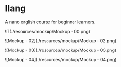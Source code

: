 # Ilang

A nano english course for beginner learners.

![](./resources/mockup/Mockup - 00.png)

![Mockup - 02](./resources/mockup/Mockup - 02.png)

![Mockup - 03](./resources/mockup/Mockup - 03.png)

![Mockup - 04](./resources/mockup/Mockup - 04.png)


